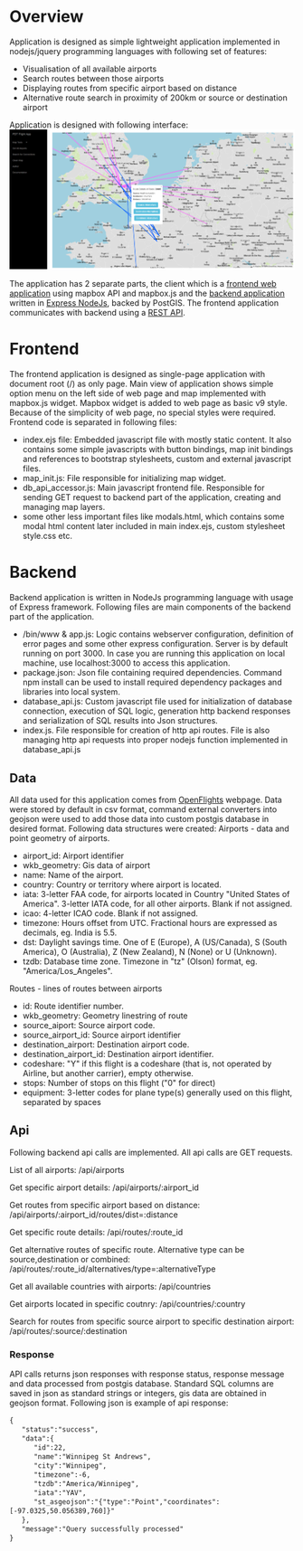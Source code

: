 # Overview
Application is designed as simple lightweight application implemented in nodejs/jquery programming languages with following set of features:
- Visualisation of all available airports
- Search routes between those airports
- Displaying routes from specific airport based on distance
- Alternative route search in proximity of 200km or source or destination airport

Application is designed with following interface:
![Screenshot](screenshot_mlyncar.png)

The application has 2 separate parts, the client which is a [frontend web application](#frontend) using mapbox API and mapbox.js and the [backend application](#backend) written in [Express NodeJs](expressjs.com), backed by PostGIS. The frontend application communicates with backend using a [REST API](#api).

# Frontend

The frontend application is designed as single-page application with document root (/) as only page. Main view of application shows simple option menu on the left side of web page and map implemented with mapbox.js widget. Mapbox widget is added to web page as basic v9 style. Because of the simplicity of web page, no special styles were required.
Frontend code is separated in following files:
- index.ejs file: Embedded javascript file with mostly static content. It also contains some simple javascripts with button bindings, map init bindings and references to bootstrap stylesheets, custom and external javascript files.
- map_init.js: File responsible for initializing map widget.
- db_api_accessor.js: Main javascript frontend file. Responsible for sending GET request to backend part of the application, creating and managing map layers.
- some other less important files like modals.html, which contains some modal html content later included in main index.ejs, custom stylesheet style.css etc.

# Backend
Backend application is written in NodeJs programming language with usage of Express framework. Following files are main components of the backend part of the application.
- /bin/www & app.js: Logic contains webserver configuration, definition of error pages and some other express configuration. Server is by default running on port 3000. In case you are running this application on local machine, use localhost:3000 to access this application.
- package.json: Json file containing required dependencies. Command npm install can be used to install required dependency packages and libraries into local system.
- database_api.js: Custom javascript file used for initialization of database connection, execution of SQL logic, generation http backend responses and serialization of SQL results into Json structures.
- index.js. File responsible for creation of http api routes. File is also managing http api requests into proper nodejs function implemented in database_api.js

## Data
All data used for this application comes from [OpenFlights](http://openflights.org/data.html) webpage. Data were stored by default in csv format, command external converters into geojson were used to add those data into custom postgis database in desired format.
Following data structures were created:
Airports - data and point geometry of airports.
- airport_id: Airport identifier
- wkb_geometry: Gis data of airport
- name: Name of the airport.
- country: Country or territory where airport is located.
- iata: 3-letter FAA code, for airports located in Country "United States of America". 3-letter IATA code, for all other airports. Blank if not assigned.
- icao: 4-letter ICAO code. Blank if not assigned.
- timezone: Hours offset from UTC. Fractional hours are expressed as decimals, eg. India is 5.5.
- dst: Daylight savings time. One of E (Europe), A (US/Canada), S (South America), O (Australia), Z (New Zealand), N (None) or U (Unknown).
- tzdb: Database time zone. Timezone in "tz" (Olson) format, eg. "America/Los_Angeles".

Routes - lines of routes between airports
- id: Route identifier number.
- wkb_geometry: Geometry linestring of route
- source_aiport: Source airport code.
- source_airport_id: Source airport identifier
- destination_airport: Destination airport code.
- destination_airport_id: Destination airport identifier.
- codeshare: "Y" if this flight is a codeshare (that is, not operated by Airline, but another carrier), empty otherwise.
- stops: Number of stops on this flight ("0" for direct)
- equipment: 3-letter codes for plane type(s) generally used on this flight, separated by spaces

## Api

Following backend api calls are implemented. All api calls are GET requests.

List of all airports:
/api/airports

Get specific airport details:
/api/airports/:airport_id

Get routes from specific airport based on distance:
/api/airports/:airport_id/routes/dist=:distance

Get specific route details:
/api/routes/:route_id

Get alternative routes of specific route. Alternative type can be source,destination or combined:
/api/routes/:route_id/alternatives/type=:alternativeType

Get all available countries with airports:
/api/countries

Get airports located in specific coutnry:
/api/countries/:country

Search for routes from specific source airport to specific destination airport:
/api/routes/:source/:destination


### Response

API calls returns json responses with response status, response message and data processed from postgis database. Standard SQL columns are saved in json as standard strings or integers, gis data are obtained in geojson format.
Following json is example of api response:
```
{
   "status":"success",
   "data":{
      "id":22,
      "name":"Winnipeg St Andrews",
      "city":"Winnipeg",
      "timezone":-6,
      "tzdb":"America/Winnipeg",
      "iata":"YAV",
      "st_asgeojson":"{"type":"Point","coordinates":[-97.0325,50.056389,760]}"
   },
   "message":"Query successfully processed"
}
```

